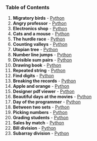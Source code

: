 ### Table of Contents
1. __Migratory birds__ - [Python](Migratory%20Birds.py)
1. __Angry professor__ - [Python](Angry%20Professor.py)
1. __Electronics shop__ - [Python](Electronics%20Shop.py)
1. __Cats and a mouse__ - [Python](Cats%20and%20a%20Mouse.py)
1. __The hurdle race__ - [Python](The%20Hurdle%20Race.py)
1. __Counting valleys__ - [Python](Counting%20Valleys.py)
1. __Utopian tree__ - [Python](Utopian%20Tree.py)
1. __Number line jumps__ - [Python](Number%20Line%20Jumps.py)
1. __Divisible sum pairs__ - [Python](Divisible%20Sum%20Pairs.py)
1. __Drawing book__ - [Python](Drawing%20Book.py)
1. __Repeated string__ - [Python](Repeated%20String.py)
1. __Find digits__ - [Python](Find%20Digits.py)
1. __Breaking the records__ - [Python](Breaking%20the%20Records.py)
1. __Apple and orange__ - [Python](Apple%20and%20Orange.py)
1. __Designer pdf viewer__ - [Python](Designer%20PDF%20Viewer.py)
1. __Beautiful days at the movies__ - [Python](Beautiful%20Days%20at%20the%20Movies.py)
1. __Day of the programmer__ - [Python](Day%20of%20the%20Programmer.py)
1. __Between two sets__ - [Python](Between%20Two%20Sets.py)
1. __Picking numbers__ - [Python](Picking%20Numbers.py)
1. __Grading students__ - [Python](Grading%20Students.py)
1. __Sales by match__ - [Python](Sales%20by%20Match.py)
1. __Bill division__ - [Python](Bill%20Division.py)
1. __Subarray division__ - [Python](Subarray%20Division.py)
